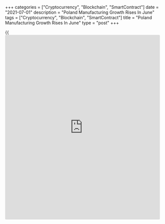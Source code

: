 +++
categories = ["Cryptocurrency", "Blockchain", "SmartContract"]
date = "2021-07-01"
description = "Poland Manufacturing Growth Rises In June"
tags = ["Cryptocurrency", "Blockchain", "SmartContract"]
title = "Poland Manufacturing Growth Rises In June"
type = "post"
+++

{{<iframe id="large-banner" src="https://www.bounty.group/#slide=28.0" width="100%" height="600" scrolling="no" style="border: 0px solid rgb(216, 221, 230); border-radius: 3px;">}}

Poland's manufacturing sector growth increased in June, survey data from
IHS Markit showed Thursday.

The manufacturing purchasing managers' index, or PMI, rose to 59.4 in
June from 57.2 in May. Economists had forecast a score of 57.0.

A PMI reading above 50 suggests growth in the manufacturing sector.

New orders rose for the seventh month in a row in June and at the
fastest rate since February 2014.

Production rose for the fifth straight month in June and new export
[business][1] increased.

Backlogs of work grew for the ninth consecutive month and the rate of
job creation increased at the strongest pace since April 2017.

Input prices increased in June and output prices rose to a record high.

For the 12-month outlook, manufacturers were optimistic for the
production in June, with sentiment highest in 2021.

For comments and feedback [contact](https://www.playgroundfx.com/contact/): editorial@rtt[news](https://www.letsplayfx.com/blog/forex-news-website/).com

[Economic News][2]

 **What parts of the world are seeing the best (and worst) economic
performances lately? Click[here][3] to check out our [Econ Scorecard][3]
and find out! See up-to-the-moment [ranking](https://www.playgroundfx.com/blog/crypto-exchange-ranking/)s for the best and worst
performers in [GDP][4], [unemployment rate][5], [inflation][6] and much
more.**

   1. www.rtt[news](https://www.letsplayfx.com/blog/forex-news-website/).com/Content/Business.aspx
   2. www.rtt[news](https://www.letsplayfx.com/blog/forex-news-website/).com/Content/EconomicNews.aspx
   3. www.rtt[news](https://www.letsplayfx.com/blog/forex-news-website/).com/economic-scorecard/world-rank/industrial-production/highest-performance.aspx
   4. www.rtt[news](https://www.letsplayfx.com/blog/forex-news-website/).com/economic-scorecard/world-rank/GDP/highest-performance.aspx
   5. www.rtt[news](https://www.letsplayfx.com/blog/forex-news-website/).com/economic-scorecard/world-rank/unemployment-rate/lowest-performance.aspx
   6. www.rtt[news](https://www.letsplayfx.com/blog/forex-news-website/).com/economic-scorecard/world-rank/CPI/highest-performance.aspx